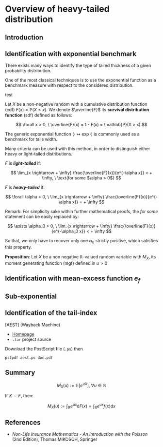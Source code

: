 # Overview of heavy-tailed distribution


## Introduction


## Identification with exponential benchmark

There exists many ways to identify the type of tailed thickness of a given probability distribution.

One of the most classical techniques is to use the exponential function as a benchmark measure with respect to the considered distribution.


<p class="definition">
test
</p>
    
    
Let $X$ be a non-negative random with a cumulative distribution function (cdf) $F(x) = \mathbb{P}(X \leq x)$. We denote $\overline{F}$ its **survival distribution function** (sdf) defined as follows:

$$
\forall x > 0, \ \overline{F}(x) = 1 - F(x) = \mathbb{P}(X > x)
$$




The generic exponential function ($\cdot \longmapsto \exp \cdot$) is commonly used as a benchmark for tails width.


Many criteria can be used with this method, in order to distinguish either heavy or light-tailed distributions.


$F$ is ***light-tailed*** if:

$$
\lim_{x \rightarrow + \infty} \frac{\overline{F}(x)}{e^{-\alpha x}} < + \infty, \ \text{for some $\alpha > 0$}
$$


$F$ is ***heavy-tailed*** if:

$$
\forall \alpha > 0, \ \lim_{x \rightarrow + \infty} \frac{\overline{F}(x)}{e^{-\alpha x}} = + \infty
$$

Remark: For simplicity sake within further mathematical proofs, the *for some* statement can be easily replaced by:

$$
\exists \alpha_0 > 0, \ \lim_{x \rightarrow + \infty} \frac{\overline{F}(x)}{e^{-\alpha_0 x}} < + \infty
$$

So that, we only have to recover only one $\alpha_0$ strictly positive, which satisfies this property.

**Proposition**: Let $X$ be a non negative $\mathbb{R}$-valued random variable with $M_X$, its moment generating function (mgf) defined in $u > 0$







## Identification with mean-excess function $e_f$


## Sub-exponential

## Identification of the tail-index

[AEST] (Wayback Machine)


- [Homepage](https://web.archive.org/web/20201125013129/http://www.cs.bu.edu/~crovella/aest.html)
- `.tar` project source 

Download the PostScript file (`.ps`) then
```shell
ps2pdf aest.ps doc.pdf
```

## Summary


$$M_X(u) := \mathbb{E}[e^{uX}], \ \forall u \in \mathbb{R}$$


If $X \sim F$, then:

$$
M_X(u) := \int_{\mathbb{R}} e^{ux} \mathrm{d}F(x) = \int_{\mathbb{R}} e^{ux} f(x)\mathrm{d}x
$$

## References

- *Non-Life Insurance Mathematics - An Introduction with the Poisson* (2nd Edition), Thomas MIKOSCH, Springer